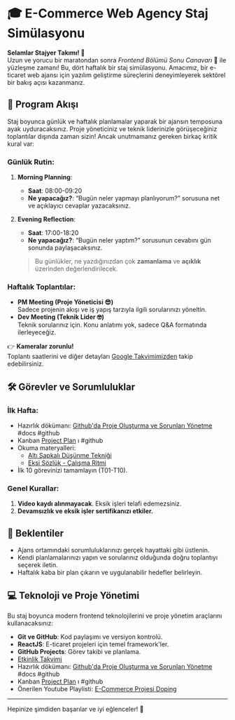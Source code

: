 # 🎓 E-Commerce Web Agency Staj Simülasyonu

**Selamlar Stajyer Takımı! 👋**  
Uzun ve yorucu bir maratondan sonra _Frontend Bölümü Sonu Canavarı_ :space_invader: ile yüzleşme zamanı! Bu, dört haftalık bir staj simülasyonu. Amacımız, bir e-ticaret web ajansı için yazılım geliştirme süreçlerini deneyimleyerek sektörel bir bakış açısı kazanmanız.

## 📅 Program Akışı

Staj boyunca günlük ve haftalık planlamalar yaparak bir ajansın temposuna ayak uyduracaksınız. Proje yöneticiniz ve teknik liderinizle görüşeceğiniz toplantılar dışında zaman sizin! Ancak unutmamanız gereken birkaç kritik kural var:

### Günlük Rutin:

1. **Morning Planning**:
   - **Saat**: 08:00-09:20
   - **Ne yapacağız?**: “Bugün neler yapmayı planlıyorum?” sorusuna net ve açıklayıcı cevaplar yazacaksınız.
2. **Evening Reflection**:

   - **Saat**: 17:00-18:20
   - **Ne yapacağız?**: “Bugün neler yaptım?” sorusunun cevabını gün sonunda paylaşacaksınız.

   > Bu günlükler, ne yazdığınızdan çok **zamanlama** ve **açıklık** üzerinden değerlendirilecek.

### Haftalık Toplantılar:

- **PM Meeting (Proje Yöneticisi 😎)**  
  Sadece projenin akışı ve iş yapış tarzıyla ilgili sorularınızı yöneltin.
- **Dev Meeting (Teknik Lider 🤓)**  
  Teknik sorularınız için. Konu anlatımı yok, sadece Q&A formatında ilerleyeceğiz.

👉 **Kameralar zorunlu!**  
Toplantı saatlerini ve diğer detayları [Google Takvimimizden](#) takip edebilirsiniz.

## 🛠️ Görevler ve Sorumluluklar

### İlk Hafta:

- Hazırlık dökümanı: [Github'da Proje Oluşturma ve Sorunları Yönetme](https://scribehow.com/shared/Githubda_Proje_Olusturma_ve_Sorunlari_Yonetme__H5vwPO2rSkmruCE-b5NUJw) #docs #github
- Kanban [Project Plan](https://github.com/orgs/eCommerce-Party/projects/3) ı #github
- Okuma materyalleri:
  - [Altı Şapkalı Düşünme Tekniği](https://www.iienstitu.com/blog/alti-sapkali-dusunme-teknigi-nedir)
  - [Eksi Sözlük - Çalışma Ritmi](https://eksisozluk.com/entry/7312524)
- İlk 10 görevinizi tamamlayın (T01-T10).

### Genel Kurallar:

1. **Video kaydı alınmayacak**. Eksik işleri telafi edemezsiniz.
2. **Devamsızlık ve eksik işler sertifikanızı etkiler.**

## 🎯 Beklentiler

- Ajans ortamındaki sorumluluklarınızı gerçek hayattaki gibi üstlenin.
- Kendi planlamalarınızı yapın ve sorularınız olduğunda doğru toplantıyı seçerek iletin.
- Haftalık kaba bir plan çıkarın ve uygulanabilir hedefler belirleyin.

## 💻 Teknoloji ve Proje Yönetimi

Bu staj boyunca modern frontend teknolojilerini ve proje yönetim araçlarını kullanacaksınız:

- **Git ve GitHub**: Kod paylaşımı ve versiyon kontrolü.
- **ReactJS**: E-ticaret projeleri için temel framework'ler.
- **GitHub Projects**: Görev takibi ve planlama.
- [Etkinlik Takvimi](https://calendar.google.com/calendar/embed?src=c_98c8f84a6053ffa5ae9eb842f56dac4f9fc139c222ef308be5a3f5c2e2547585%40group.calendar.google.com&ctz=Europe%2FIstanbul)
- Hazırlık dökümanı: [Github'da Proje Oluşturma ve Sorunları Yönetme](https://scribehow.com/shared/Githubda_Proje_Olusturma_ve_Sorunlari_Yonetme__H5vwPO2rSkmruCE-b5NUJw) #docs #github
- Kanban [Project Plan](https://github.com/orgs/eCommerce-Party/projects/3) ı #github
- Önerilen Youtube Playlisti: [E-Commerce Projesi Doping](https://youtube.com/playlist?list=PL-w1xOwMMQ1PTMXidBINRj9diBko1X86U&si=593jWnLYhvXqixK1)

---

Hepinize şimdiden başarılar ve iyi eğlenceler! 🚀



